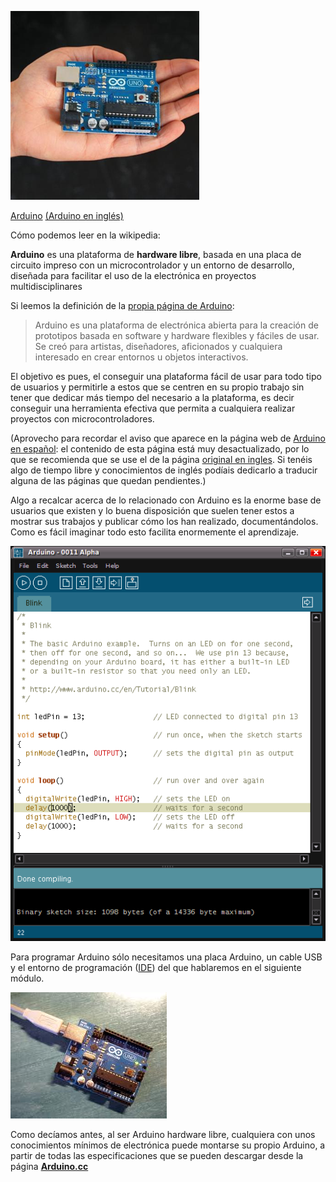 ![ArduinoMano](./images/arduinoMano.png)


[Arduino](http://es.wikipedia.org/wiki/Arduino) [(Arduino en inglés)](http://en.wikipedia.org/wiki/Arduino) [](http://en.wikipedia.org/wiki/Arduino) 

Cómo podemos leer en la wikipedia:

**Arduino**  es una plataforma de **hardware libre**, basada en una placa de circuito impreso con un microcontrolador y un entorno de desarrollo, diseñada para facilitar el uso de la electrónica en proyectos multidisciplinares



Si leemos la definición de la [propia página de Arduino](http://Arduino.cc/es/):


> Arduino es una plataforma de electrónica abierta para la creación de prototipos basada en software y hardware flexibles y fáciles de usar. Se creó para artistas, diseñadores, aficionados y cualquiera interesado en crear entornos u objetos interactivos.

El objetivo es pues, el conseguir una plataforma fácil de usar para todo tipo de usuarios y permitirle a estos que se centren en su propio trabajo sin tener que dedicar más tiempo del necesario a la plataforma, es decir conseguir una herramienta efectiva que permita a cualquiera realizar proyectos con microcontroladores.

(Aprovecho para recordar el aviso que aparece en la página web de [Arduino en español](http://Arduino.cc/es/): el contenido de esta página está muy desactualizado, por lo que se recomienda que se use el de la página [original en ingles](http://Arduino.cc/). Si tenéis algo de tiempo libre y conocimientos de inglés podíais dedicarlo a traducir alguna de las páginas que quedan pendientes.)

Algo a recalcar acerca de lo relacionado con Arduino es la enorme base de usuarios que existen y lo buena disposición que suelen tener estos a mostrar sus trabajos y publicar cómo los han realizado, documentándolos. Como es fácil imaginar todo esto facilita enormemente el aprendizaje. 

![arduino v0.11](./images/Arduino_IDE_-_v0011_Alpha.png "Arduino IDE v0.11")

Para programar Arduino sólo necesitamos una placa Arduino, un cable USB y el entorno de programación ([IDE](http://es.wikipedia.org/wiki/Entorno_de_desarrollo)) del que hablaremos en el siguiente módulo.


![arduinoUSB](./images/arduinoUSB.jpg "arduino con USB")

Como decíamos antes, al ser Arduino hardware libre, cualquiera con unos conocimientos mínimos de electrónica puede montarse su propio Arduino, a partir de todas las especificaciones que se pueden descargar desde la página [**Arduino.cc**](http://www.Arduino.cc/)
